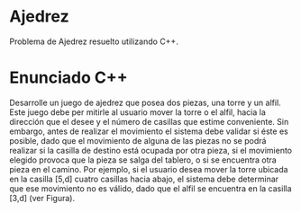 # Ajedrez
Problema de Ajedrez resuelto utilizando C++.

# Enunciado C++

Desarrolle un juego de ajedrez que posea dos piezas, una torre y un alfil. Este juego debe per mitirle al usuario mover la torre o el alfil, hacia la dirección que el desee y el número de casillas que estime conveniente. Sin embargo, antes de realizar el movimiento el sistema debe validar si éste es posible, dado que el movimiento de alguna de las piezas no se podrá realizar si la casilla de destino está ocupada por otra pieza, si el movimiento elegido provoca que la pieza se salga del tablero, o si se encuentra otra pieza en el camino. Por ejemplo, si el usuario desea mover la torre ubicada en la casilla [5,d] cuatro casillas hacia abajo, el sistema debe determinar que ese movimiento no es válido, dado que el alfil se encuentra en la casilla [3,d] (ver Figura).


